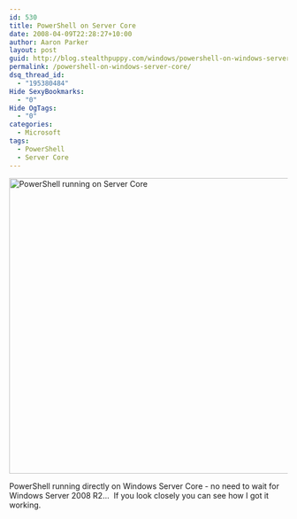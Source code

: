 ```yaml
---
id: 530
title: PowerShell on Server Core
date: 2008-04-09T22:28:27+10:00
author: Aaron Parker
layout: post
guid: http://blog.stealthpuppy.com/windows/powershell-on-windows-server-core
permalink: /powershell-on-windows-server-core/
dsq_thread_id:
  - "195380484"
Hide SexyBookmarks:
  - "0"
Hide OgTags:
  - "0"
categories:
  - Microsoft
tags:
  - PowerShell
  - Server Core
---
```

<img src="https://stealthpuppy.com/wp-content/uploads/2008/04/servercorepowershell1.png" alt="PowerShell running on Server Core" width="678" height="534" border="0" />

PowerShell running directly on Windows Server Core - no need to wait for Windows Server 2008 R2...  If you look closely you can see how I got it working.
